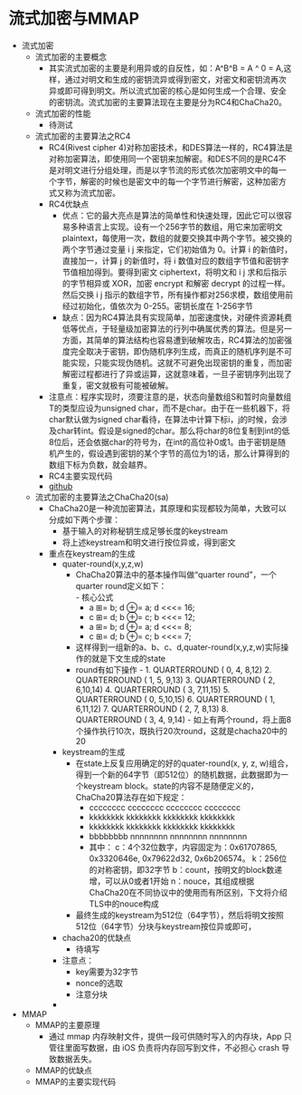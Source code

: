 # 流式加密与MMAP
- 流式加密
	-	流式加密的主要概念
		-	其实流式加密的主要是利用异或的自反性，如：A^B^B = A ^ 0 = A,这样，通过对明文和生成的密钥流异或得到密文，对密文和密钥流再次异或即可得到明文。所以流式加密的核心是如何生成一个合理、安全的密钥流。流式加密的主要算法现在主要是分为RC4和ChaCha20。
	-	流式加密的性能
		-	待测试    
	- 	流式加密的主要算法之RC4
		-	RC4(Rivest cipher 4)对称加密技术，和DES算法一样的，RC4算法是对称加密算法，即使用同一个密钥来加解密。和DES不同的是RC4不是对明文进行分组处理，而是以字节流的形式依次加密明文中的每一个字节，解密的时候也是密文中的每一个字节进行解密，这种加密方式又称为流式加密。
		- RC4优缺点
			-	优点：它的最大亮点是算法的简单性和快速处理，因此它可以很容易多种语言上实现。设有一个256字节的数组，用它来加密明文 plaintext，每使用一次，数组的就要交换其中两个字节。被交换的两个字节通过变量 i j 来指定，它们初始值为 0。计算 i 的新值时，直接加一，计算 j 的新值时，将 i 数值对应的数组字节值和密钥字节值相加得到。要得到密文 ciphertext，将明文和 i j 求和后指示的字节相异或 XOR，加密 encrypt 和解密 decrypt 的过程一样。然后交换 i j 指示的数组字节，所有操作都对256求模，数组使用前经过初始化，值依次为 0-255。密钥长度在 1-256字节 
			- 	缺点：因为RC4算法具有实现简单，加密速度快，对硬件资源耗费低等优点，于轻量级加密算法的行列中确属优秀的算法。但是另一方面，其简单的算法结构也容易遭到破解攻击，RC4算法的加密强度完全取决于密钥，即伪随机序列生成，而真正的随机序列是不可能实现，只能实现伪随机。这就不可避免出现密钥的重复，而加密解密过程都进行了异或运算，这就意味着，一旦子密钥序列出现了重复，密文就极有可能被破解。
		-  注意点：程序实现时，须要注意的是，状态向量数组S和暂时向量数组T的类型应设为unsigned char，而不是char。由于在一些机器下，将char默认做为signed char看待，在算法中计算下标i，j的时候，会涉及char转int。假设是signed的char。那么将char的8位复制到int的低8位后，还会依据char的符号为，在int的高位补0或1。由于密钥是随机产生的，假设遇到密钥的某个字节的高位为1的话，那么计算得到的数组下标为负数，就会越界。
		- RC4主要实现代码
		- [github]() 
	-	流式加密的主要算法之ChaCha20(sa)
		-	ChaCha20是一种流加密算法，其原理和实现都较为简单，大致可以分成如下两个步骤：
			-	基于输入的对称秘钥生成足够长度的keystream
			-	将上述keystream和明文进行按位异或，得到密文
		-	重点在keystream的生成
			- 	quater-round(x,y,z,w)
				-	 ChaCha20算法中的基本操作叫做“quarter round”，一个quarter round定义如下：		
					-	核心公式
						-	a ⊞= b; d ⊕= a; d <<<= 16;
						-	c ⊞= d; b ⊕= c; b <<<= 12;
						-	a ⊞= b; d ⊕= a; d <<<= 8;
						-	c ⊞= d; b ⊕= c; b <<<= 7;  
				-	 这样得到一组新的a、b、c、d,quater-round(x,y,z,w)实际操作的就是下文生成的state
				-	 round有如下操作
					-	1.  QUARTERROUND ( 0, 4, 8,12)
						2.  QUARTERROUND ( 1, 5, 9,13)
						3.  QUARTERROUND ( 2, 6,10,14)
						4.  QUARTERROUND ( 3, 7,11,15)
						5.  QUARTERROUND ( 0, 5,10,15)
						6.  QUARTERROUND ( 1, 6,11,12)
						7.  QUARTERROUND ( 2, 7, 8,13)
						8.  QUARTERROUND ( 3, 4, 9,14)
					-	如上有两个round，将上面8个操作执行10次，既执行20次round，这就是chacha20中的20	 	  
			-	keystream的生成
				- 在state上反复应用确定的好的quater-round(x, y, z, w)组合，得到一个新的64字节（即512位）的随机数据，此数据即为一个keystream block。state的内容不是随便定义的，ChaCha20算法存在如下规定：
					-	cccccccc  cccccccc  cccccccc  cccccccc
					-	kkkkkkkk  kkkkkkkk  kkkkkkkk  kkkkkkkk
					-	kkkkkkkk  kkkkkkkk  kkkkkkkk  kkkkkkkk
					-	bbbbbbbb  nnnnnnnn  nnnnnnnn  nnnnnnnn
					-	其中：	
	c：4个32位数字，内容固定为：0x61707865, 0x3320646e, 0x79622d32, 0x6b206574。
	k：256位的对称密钥，即32字节
	b：count，按明文的block数递增，可以从0或者1开始
	n：nouce，其组成根据ChaCha20在不同协议中的使用而有所区别，下文将介绍TLS中的nouce构成
				-	最终生成的keystream为512位（64字节），然后将明文按照512位（64字节）分块与keystream按位异或即可，
			-	chacha20的优缺点
				-	待填写  
			-	注意点：
				-	key需要为32字节
				- 	nonce的选取
				-  注意分块
			-	    
- MMAP
	- MMAP的主要原理
		-	通过 mmap 内存映射文件，提供一段可供随时写入的内存块，App 只管往里面写数据，由 iOS 负责将内存回写到文件，不必担心 crash 导致数据丢失。 
	- MMAP的优缺点
	- MMAP的主要实现代码